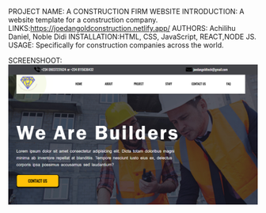 PROJECT NAME: A CONSTRUCTION FIRM WEBSITE
INTRODUCTION: A website template for a construction company. 
LINKS:https://joedangoldconstruction.netlify.app/
AUTHORS: Achilihu Daniel, Noble Didi
INSTALLATION:HTML, CSS, JavaScript, REACT,NODE JS.
USAGE: Specifically for construction companies across the world.

SCREENSHOOT: <img  src='https://github.com/Achilihudaniel07/alx-build-your-portfolio-project/blob/master/Home%20Page.png'  />
